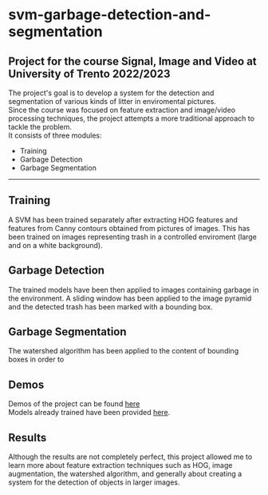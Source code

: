 # svm-garbage-detection-and-segmentation
Project for the course **Signal, Image and Video** at University of Trento 2022/2023
---
The project's goal is to develop a system for the detection and segmentation of various kinds of litter in enviromental pictures.  
Since the course was focused on feature extraction and image/video processing techniques, the project attempts a more traditional approach to tackle the problem.          
  It consists of three modules:
- Training
- Garbage Detection
- Garbage Segmentation

---
## Training
A SVM has been trained separately after extracting HOG features and features from Canny contours obtained from pictures of images. This has been trained on images representing trash in a controlled enviroment (large and on a white background).
## Garbage Detection
The trained models have been then applied to images containing garbage in the environment. A sliding window has been applied to the image pyramid and the detected trash has been marked with a bounding box.
## Garbage Segmentation
The watershed algorithm has been applied to the content of bounding boxes in order to
## Demos
Demos of the project can be found [here](https://github.com/momentino/GarbageDetectionAndSegmentation/tree/main/notebooks/demo)  
Models already trained have been provided [here](https://github.com/momentino/GarbageDetectionAndSegmentation/tree/main/saved_models).  
## Results
Although the results are not completely perfect, this project allowed me to learn more about feature extraction techniques such as HOG, image augmentation, the watershed algorithm, and generally about creating a system for the detection of objects in larger images.


